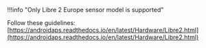 !!!info "Only Libre 2 Europe sensor model is supported"

Follow these guidelines: [https://androidaps.readthedocs.io/en/latest/Hardware/Libre2.html](https://androidaps.readthedocs.io/en/latest/Hardware/Libre2.html)

